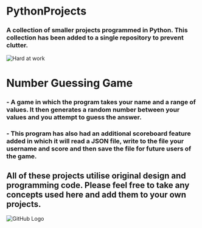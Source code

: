 # PythonProjects
### A collection of smaller projects programmed in Python. This collection has been added to a single repository to prevent clutter.
![Hard at work](https://cdn.openart.ai/uploads/image_7TtIuidn_1677315807717_512.webp)

# Number Guessing Game
### - A game in which the program takes your name and a range of values. It then generates a random number between your values and you attempt to guess the answer.
### - This program has also had an additional scoreboard feature added in which it will read a JSON file, write to the file your username and score and then save the file for future users of the game. 


## All of these projects utilise original design and programming code. Please feel free to take any concepts used here and add them to your own projects. 


![GitHub Logo](https://github.com/github.png)
